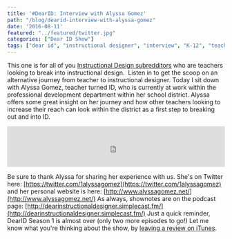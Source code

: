 ```yaml
---
title: '#DearID: Interview with Alyssa Gomez'
path: "/blog/dearid-interview-with-alyssa-gomez"
date: '2016-08-11'
featured: "../featured/twitter.jpg"
categories: ["Dear ID Show"]
tags: ["dear id", "instructional designer", "interview", "K-12", "teacher"]
---
```


This one is for all of you [Instructional Design subredditors](http://reddit.com/r/instructionaldesign) who are teachers looking to break into instructional design.  Listen in to get the scoop on an alternative journey from teacher to instructional designer. Today I sit down with Alyssa Gomez, teacher turned ID, who is currently at work within the professional development department within her school district. Alyssa offers some great insight on her journey and how other teachers looking to increase their reach can look within the district as a first step to breaking out and into ID.

<iframe src="https://simplecast.com/e/42585?style=medium-light" width="100%" height="94px" frameborder="0" scrolling="no" seamless=""></iframe>

Be sure to thank Alyssa for sharing her experience with us. She's on Twitter here: [https://twitter.com/1alyssagomez](https://twitter.com/1alyssagomez) and her personal website is here: [http://www.alyssagomez.net/](http://www.alyssagomez.net/) As always, shownotes are on the podcast page: [http://dearinstructionaldesigner.simplecast.fm/](http://dearinstructionaldesigner.simplecast.fm/) Just a quick reminder, DearID Season 1 is almost over (only two more episodes to go!) Let me know what you're thinking about the show, by [leaving a review on iTunes](http://dearinstructionaldesigner.com/#Review).
